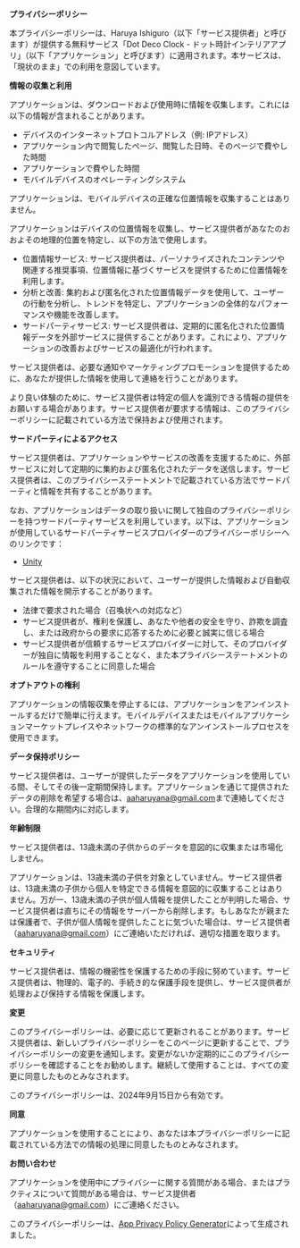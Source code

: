 **プライバシーポリシー**

本プライバシーポリシーは、Haruya Ishiguro（以下「サービス提供者」と呼びます）が提供する無料サービス「Dot Deco Clock - ドット時計インテリアアプリ」（以下「アプリケーション」と呼びます）に適用されます。本サービスは、「現状のまま」での利用を意図しています。

**情報の収集と利用**

アプリケーションは、ダウンロードおよび使用時に情報を収集します。これには以下の情報が含まれることがあります。

- デバイスのインターネットプロトコルアドレス（例: IPアドレス）
- アプリケーション内で閲覧したページ、閲覧した日時、そのページで費やした時間
- アプリケーションで費やした時間
- モバイルデバイスのオペレーティングシステム

アプリケーションは、モバイルデバイスの正確な位置情報を収集することはありません。

アプリケーションはデバイスの位置情報を収集し、サービス提供者があなたのおおよその地理的位置を特定し、以下の方法で使用します。

- 位置情報サービス: サービス提供者は、パーソナライズされたコンテンツや関連する推奨事項、位置情報に基づくサービスを提供するために位置情報を利用します。
- 分析と改善: 集約および匿名化された位置情報データを使用して、ユーザーの行動を分析し、トレンドを特定し、アプリケーションの全体的なパフォーマンスや機能を改善します。
- サードパーティサービス: サービス提供者は、定期的に匿名化された位置情報データを外部サービスに提供することがあります。これにより、アプリケーションの改善およびサービスの最適化が行われます。

サービス提供者は、必要な通知やマーケティングプロモーションを提供するために、あなたが提供した情報を使用して連絡を行うことがあります。

より良い体験のために、サービス提供者は特定の個人を識別できる情報の提供をお願いする場合があります。サービス提供者が要求する情報は、このプライバシーポリシーに記載されている方法で保持および使用されます。

**サードパーティによるアクセス**

サービス提供者は、アプリケーションやサービスの改善を支援するために、外部サービスに対して定期的に集約および匿名化されたデータを送信します。サービス提供者は、このプライバシーステートメントで記載されている方法でサードパーティと情報を共有することがあります。

なお、アプリケーションはデータの取り扱いに関して独自のプライバシーポリシーを持つサードパーティサービスを利用しています。以下は、アプリケーションが使用しているサードパーティサービスプロバイダーのプライバシーポリシーへのリンクです：

- [Unity](https://unity3d.com/legal/privacy-policy)

サービス提供者は、以下の状況において、ユーザーが提供した情報および自動収集された情報を開示することがあります。

- 法律で要求された場合（召喚状への対応など）
- サービス提供者が、権利を保護し、あなたや他者の安全を守り、詐欺を調査し、または政府からの要求に応答するために必要と誠実に信じる場合
- サービス提供者が信頼するサービスプロバイダーに対して、そのプロバイダーが独自に情報を利用することなく、また本プライバシーステートメントのルールを遵守することに同意した場合

**オプトアウトの権利**

アプリケーションの情報収集を停止するには、アプリケーションをアンインストールするだけで簡単に行えます。モバイルデバイスまたはモバイルアプリケーションマーケットプレイスやネットワークの標準的なアンインストールプロセスを使用できます。

**データ保持ポリシー**

サービス提供者は、ユーザーが提供したデータをアプリケーションを使用している間、そしてその後一定期間保持します。アプリケーションを通じて提供されたデータの削除を希望する場合は、[aaharuyana@gmail.com](mailto:aaharuyana@gmail.com)まで連絡してください。合理的な期間内に対応します。

**年齢制限**

サービス提供者は、13歳未満の子供からのデータを意図的に収集または市場化しません。

アプリケーションは、13歳未満の子供を対象としていません。サービス提供者は、13歳未満の子供から個人を特定できる情報を意図的に収集することはありません。万が一、13歳未満の子供が個人情報を提供したことが判明した場合、サービス提供者は直ちにその情報をサーバーから削除します。もしあなたが親または保護者で、子供が個人情報を提供したことに気づいた場合は、サービス提供者（[aaharuyana@gmail.com](mailto:aaharuyana@gmail.com)）にご連絡いただければ、適切な措置を取ります。

**セキュリティ**

サービス提供者は、情報の機密性を保護するための手段に努めています。サービス提供者は、物理的、電子的、手続き的な保護手段を提供し、サービス提供者が処理および保持する情報を保護します。

**変更**

このプライバシーポリシーは、必要に応じて更新されることがあります。サービス提供者は、新しいプライバシーポリシーをこのページに更新することで、プライバシーポリシーの変更を通知します。変更がないか定期的にこのプライバシーポリシーを確認することをお勧めします。継続して使用することは、すべての変更に同意したものとみなされます。

このプライバシーポリシーは、2024年9月15日から有効です。

**同意**

アプリケーションを使用することにより、あなたは本プライバシーポリシーに記載されている方法での情報の処理に同意したものとみなされます。

**お問い合わせ**

アプリケーションを使用中にプライバシーに関する質問がある場合、またはプラクティスについて質問がある場合は、サービス提供者（[aaharuyana@gmail.com](mailto:aaharuyana@gmail.com)）にご連絡ください。

このプライバシーポリシーは、[App Privacy Policy Generator](https://app-privacy-policy-generator.nisrulz.com/)によって生成されました。
